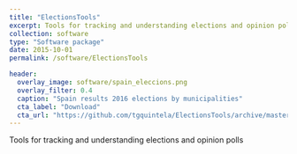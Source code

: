 ```yaml
---
title: "ElectionsTools"
excerpt: Tools for tracking and understanding elections and opinion polls
collection: software
type: "Software package"
date: 2015-10-01
permalink: /software/ElectionsTools

header:
  overlay_image: software/spain_eleccions.png
  overlay_filter: 0.4
  caption: "Spain results 2016 elections by municipalities"
  cta_label: "Download"
  cta_url: "https://github.com/tgquintela/ElectionsTools/archive/master.zip"
---
```



Tools for tracking and understanding elections and opinion polls

